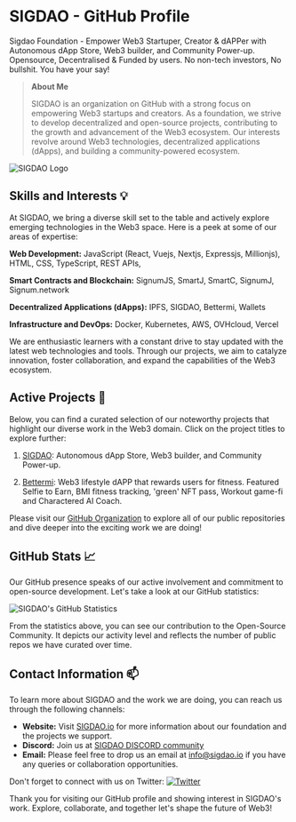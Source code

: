 # SIGDAO - GitHub Profile

Sigdao Foundation - Empower Web3 Startuper, Creator & dAPPer with Autonomous dApp Store, Web3 builder, and Community Power-up.
Opensource, Decentralised & Funded by users.
No non-tech investors, No bullshit. You have your say!

> **About Me**
> 
> SIGDAO is an organization on GitHub with a strong focus on empowering Web3 startups and creators. As a foundation, we strive to develop decentralized and open-source projects, contributing to the growth and advancement of the Web3 ecosystem. Our interests revolve around Web3 technologies, decentralized applications (dApps), and building a community-powered ecosystem.

![SIGDAO Logo](https://pbs.twimg.com/profile_images/1690982903273213952/R_lbVNMA_400x400.jpg)

## Skills and Interests 💡

At SIGDAO, we bring a diverse skill set to the table and actively explore emerging technologies in the Web3 space. Here is a peek at some of our areas of expertise:

**Web Development:** JavaScript (React, Vuejs, Nextjs, Expressjs, Millionjs), HTML, CSS, TypeScript, REST APIs,

**Smart Contracts and Blockchain:** SignumJS, SmartJ, SmartC, SignumJ, Signum.network

**Decentralized Applications (dApps):** IPFS, SIGDAO, Bettermi, Wallets

**Infrastructure and DevOps:** Docker, Kubernetes, AWS, OVHcloud, Vercel

We are enthusiastic learners with a constant drive to stay updated with the latest web technologies and tools. Through our projects, we aim to catalyze innovation, foster collaboration, and expand the capabilities of the Web3 ecosystem.

## Active Projects 🚀

Below, you can find a curated selection of our noteworthy projects that highlight our diverse work in the Web3 domain. Click on the project titles to explore further:

1. [SIGDAO](https://sigdao.io): Autonomous dApp Store, Web3 builder, and Community Power-up.

2. [Bettermi](https://bettermi.io): Web3 lifestyle dAPP that rewards users for fitness. Featured Selfie to Earn, BMI fitness tracking, 'green' NFT pass,  Workout game-fi and Charactered AI Coach.


Please visit our [GitHub Organization](https://github.com/SIGDAO) to explore all of our public repositories and dive deeper into the exciting work we are doing!

## GitHub Stats 📈

Our GitHub presence speaks of our active involvement and commitment to open-source development. Let's take a look at our GitHub statistics:

![SIGDAO's GitHub Statistics](https://github-readme-stats.vercel.app/)

From the statistics above, you can see our contribution to the Open-Source Community. It depicts our activity level and reflects the number of public repos we have curated over time.

## Contact Information 📫

To learn more about SIGDAO and the work we are doing, you can reach us through the following channels:

- **Website:** Visit [SIGDAO.io](https://sigdao.io) for more information about our foundation and the projects we support.
- **Discord:** Join us at [SIGDAO DISCORD community](https://discord.gg/BF8NjfEd4Y)
- **Email:** Please feel free to drop us an email at info@sigdao.io if you have any queries or collaboration opportunities.

Don't forget to connect with us on Twitter: [![Twitter](https://img.shields.io/twitter/follow/sigdao_io?style=social)](https://twitter.com/sigdao_io)

Thank you for visiting our GitHub profile and showing interest in SIGDAO's work. Explore, collaborate, and together let's shape the future of Web3!
